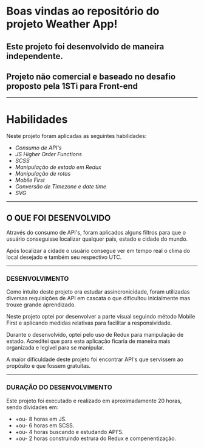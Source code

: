 # Boas vindas ao repositório do projeto Weather App!

## Este projeto foi desenvolvido de maneira independente.

## Projeto não comercial e baseado no desafio proposto pela 1STi para Front-end

---

# Habilidades

Neste projeto foram aplicadas as seguintes habilidades:

  - _Consumo de API's_
  - _JS Higher Order Functions_
  - _SCSS_
  - _Manipulação de estado em Redux_
  - _Manipulação de rotas_
  - _Mobile First_
  - _Conversão de Timezone e date time_
  - _SVG_

---

## O QUE FOI DESENVOLVIDO

Através do consumo de API's, foram aplicados alguns filtros para que o usuário conseguisse localizar qualquer país, estado e cidade do mundo.

Após localizar a cidade o usuário consegue ver em tempo real o clima do local desejado e também seu respectivo UTC.

---

### DESENVOLVIMENTO

Como intuito deste projeto era estudar assincronicidade, foram utilizadas diversas requisições de API em cascata o que dificultou inicialmente mas trouxe grande aprendizado.

Neste projeto optei por desenvolver a parte visual seguindo método Mobile First e aplicando medidas relativas para facilitar a responsividade.

Durante o desenvolvido, optei pelo uso de Redux para manipulação de estado. Acreditei que para esta aplicação ficaria de maneira mais organizada e legivel para se manipular.

A maior dificuldade deste projeto foi encontrar API's que servissem ao propósito e que fossem gratuitas.

---

### DURAÇÃO DO DESENVOLVIMENTO

Este projeto foi executado e realizado em aproximadamente 20 horas, sendo dividades em:

  - +ou- 8 horas em JS.
  - +ou- 6 horas em SCSS.
  - +ou- 4 horas buscando e estudando API'S.
  - +ou- 2 horas construindo estrura do Redux e compenentização.
